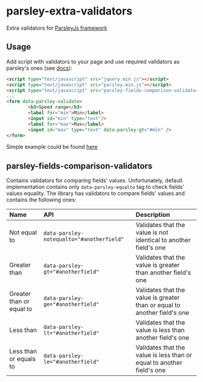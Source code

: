parsley-extra-validators
========================

Extra validators for [ParsleyJs framework](https://github.com/guillaumepotier/Parsley.js)

## Usage

Add script with validators to your page and use required validators as parsley's ones (see [docs](http://parsleyjs.org/doc/)): 

```html
<script type="text/javascript" src="jquery.min.js"></script>
<script type="text/javascript" src="parsley.min.js"></script>
<script type="text/javascript" src="parsley-fields-comparison-validators.js"></script>
...
<form data-parsley-validate>
		<h3>Speed range</h3>
		<label for="min">Min</label>
		<input id="min" type="text"/>
		<label for="max">Max</label>
		<input id="max" type="text" data-parsley-gt="#min" />
</form>
```

Simple example could be found [here](http://mvpotter.github.io/parsley-extra-validators/)

parsley-fields-comparison-validators
------------------------------------

Contains validators for comparing fields' values. Unfortunately, default implementation contains only `data-parsley-equalto` tag to check fields' values equality. The library has validators to compare fields' values and contains the following ones:

|Name                    |API                                       | Description |
|:-----------------------|:-----------------------------------------|:------------|
|Not equal to            | `data-parsley-notequalto="#anotherfield"`|Validates that the value is not identical to another field's one
|Greater than            | `data-parsley-gt="#anotherfield"`        |Validates that the value is greater than another field's one
|Greater than or equal to| `data-parsley-ge="#anotherfield"`        |Validates that the value is greater than or equal to another field's one
|Less than               | `data-parsley-lt="#anotherfield"`        |Validates that the value is less than another field's one
|Less than or equals to  | `data-parsley-le="#anotherfield"`        |Validates that the value is less than or equal to another field's one
